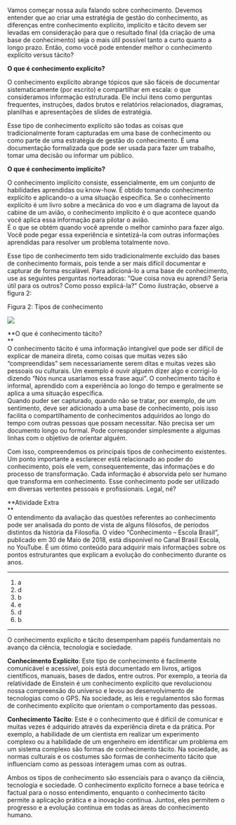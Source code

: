 Vamos começar nossa aula falando sobre conhecimento. Devemos entender que ao criar uma estratégia de gestão do conhecimento, as diferenças entre conhecimento explícito, implícito e tácito devem ser levadas em consideração para que o resultado final (da criação de uma base de conhecimento) seja o mais útil possível tanto a curto quanto a longo prazo. Então, como você pode entender melhor o conhecimento explícito versus tácito?

  

**O que é conhecimento explícito?**  
  
O conhecimento explícito abrange tópicos que são fáceis de documentar sistematicamente (por escrito) e compartilhar em escala: o que consideramos informação estruturada. Ele inclui itens como perguntas frequentes, instruções, dados brutos e relatórios relacionados, diagramas, planilhas e apresentações de slides de estratégia.  
  
Esse tipo de conhecimento explícito são todas as coisas que tradicionalmente foram capturadas em uma base de conhecimento ou como parte de uma estratégia de gestão do conhecimento. É uma documentação formalizada que pode ser usada para fazer um trabalho, tomar uma decisão ou informar um público.  
  
**O que é conhecimento implícito?**  
  
O conhecimento implícito consiste, essencialmente, em um conjunto de habilidades aprendidas ou know-how. É obtido tomando conhecimento explícito e aplicando-o a uma situação específica. Se o conhecimento explícito é um livro sobre a mecânica do voo e um diagrama de layout da cabine de um avião, o conhecimento implícito é o que acontece quando você aplica essa informação para pilotar o avião.  
É o que se obtém quando você aprende o melhor caminho para fazer algo. Você pode pegar essa experiência e sintetizá-la com outras informações aprendidas para resolver um problema totalmente novo.  
  
Esse tipo de conhecimento tem sido tradicionalmente excluído das bases de conhecimento formais, pois tende a ser mais difícil documentar e capturar de forma escalável. Para adicioná-lo a uma base de conhecimento, use as seguintes perguntas norteadoras: “Que coisa nova eu aprendi? Seria útil para os outros? Como posso explicá-la?” Como ilustração, observe a figura 2:  
  

Figura 2: Tipos de conhecimento  

![](https://paperx-dex-assets.s3.sa-east-1.amazonaws.com/images/1683377561521-19gd4pVAgy.png)

**O que é conhecimento tácito?  
**  
O conhecimento tácito é uma informação intangível que pode ser difícil de explicar de maneira direta, como coisas que muitas vezes são “compreendidas” sem necessariamente serem ditas e muitas vezes são pessoais ou culturais. Um exemplo é ouvir alguém dizer algo e corrigi-lo dizendo “Nós nunca usaríamos essa frase aqui”. O conhecimento tácito é informal, aprendido com a experiência ao longo do tempo e geralmente se aplica a uma situação específica.  
Quando puder ser capturado, quando não se tratar, por exemplo, de um sentimento, deve ser adicionado a uma base de conhecimento, pois isso facilita o compartilhamento de conhecimentos adquiridos ao longo do tempo com outras pessoas que possam necessitar. Não precisa ser um documento longo ou formal. Pode corresponder simplesmente a algumas linhas com o objetivo de orientar alguém.  
  
Com isso, compreendemos os principais tipos de conhecimento existentes. Um ponto importante a esclarecer está relacionado ao poder do conhecimento, pois ele vem, consequentemente, das informações e do processo de transformação. Cada informação é absorvida pelo ser humano que transforma em conhecimento. Esse conhecimento pode ser utilizado em diversas vertentes pessoais e profissionais. Legal, né?  

**Atividade Extra  
**  
O entendimento da avaliação das questões referentes ao conhecimento pode ser analisada do ponto de vista de alguns filósofos, de períodos distintos da história da Filosofia. O vídeo “Conhecimento – Escola Brasil”, publicado em 30 de Maio de 2018, está disponível no Canal Brasil Escola, no YouTube. É um ótimo conteúdo para adquirir mais informações sobre os pontos estruturantes que explicam a evolução do conhecimento durante os anos.

---
1. a
2. d
3. b
4. e
5. d
6. b
---
O conhecimento explícito e tácito desempenham papéis fundamentais no avanço da ciência, tecnologia e sociedade.

**Conhecimento Explícito**: Este tipo de conhecimento é facilmente comunicável e acessível, pois está documentado em livros, artigos científicos, manuais, bases de dados, entre outros. Por exemplo, a teoria da relatividade de Einstein é um conhecimento explícito que revolucionou nossa compreensão do universo e levou ao desenvolvimento de tecnologias como o GPS. Na sociedade, as leis e regulamentos são formas de conhecimento explícito que orientam o comportamento das pessoas.

**Conhecimento Tácito**: Este é o conhecimento que é difícil de comunicar e muitas vezes é adquirido através da experiência direta e da prática. Por exemplo, a habilidade de um cientista em realizar um experimento complexo ou a habilidade de um engenheiro em identificar um problema em um sistema complexo são formas de conhecimento tácito. Na sociedade, as normas culturais e os costumes são formas de conhecimento tácito que influenciam como as pessoas interagem umas com as outras.

Ambos os tipos de conhecimento são essenciais para o avanço da ciência, tecnologia e sociedade. O conhecimento explícito fornece a base teórica e factual para o nosso entendimento, enquanto o conhecimento tácito permite a aplicação prática e a inovação contínua. Juntos, eles permitem o progresso e a evolução contínua em todas as áreas do conhecimento humano.